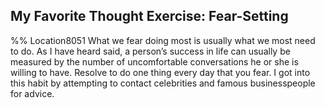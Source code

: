 ## My Favorite Thought Exercise: Fear-Setting 
%% Location8051 
What we fear doing most is usually what we most need to do. As I have heard said, a person’s success in life can usually be measured by the number of uncomfortable conversations he or she is willing to have. Resolve to do one thing every day that you fear. I got into this habit by attempting to contact celebrities and famous businesspeople for advice. 